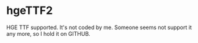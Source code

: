 hgeTTF2
=======

HGE TTF supported. It's not coded by me. Someone seems not support it any more, so I hold it on GITHUB.
